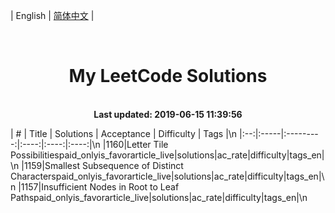 
| English | [简体中文](README.md) |
<p align="center">
    <img src="https://img.shields.io/badge/User-llllljian-blue.svg?" alt="">
    <img src="https://img.shields.io/badge/Solved-73/1073-blue.svg?" alt="">
    <img src="https://img.shields.io/badge/Easy-73-green.svg?" alt="">
    <img src="https://img.shields.io/badge/Medium-0-orange.svg?" alt="">
    <img src="https://img.shields.io/badge/Hard-0-red.svg?" alt="">
</p>
<h1 align="center">My LeetCode Solutions</h1>
<p align="center">
    <br>
    <b>Last updated: 2019-06-15 11:39:56</b>
    <br>
</p>
| # | Title | Solutions | Acceptance | Difficulty | Tags |\n  
|:--:|:-----|:---------:|:----:|:----:|:----:|\n  
|1160|Letter Tile Possibilitiespaid_onlyis_favorarticle_live|solutions|ac_rate|difficulty|tags_en|\n  
|1159|Smallest Subsequence of Distinct Characterspaid_onlyis_favorarticle_live|solutions|ac_rate|difficulty|tags_en|\n  
|1157|Insufficient Nodes in Root to Leaf Pathspaid_onlyis_favorarticle_live|solutions|ac_rate|difficulty|tags_en|\n  
